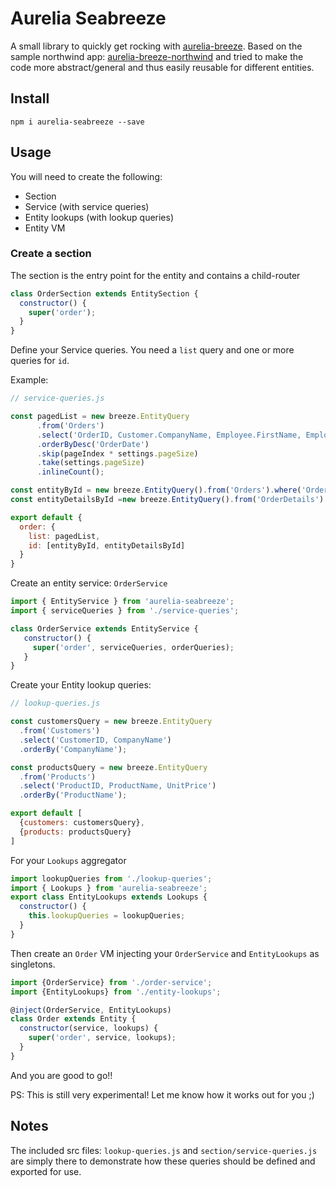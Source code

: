 # Aurelia Seabreeze

A small library to quickly get rocking with [aurelia-breeze](https://github.com/jdanyow/aurelia-breeze).
Based on the sample northwind app: [aurelia-breeze-northwind](https://github.com/jdanyow/aurelia-breeze-northwind) and tried
to make the code more abstract/general and thus easily reusable for different entities.

## Install

`npm i aurelia-seabreeze --save`

## Usage

You will need to create the following:

- Section
- Service (with service queries)
- Entity lookups (with lookup queries)
- Entity VM

### Create a section 

The section is the entry point for the entity and contains a child-router

```js
class OrderSection extends EntitySection {
  constructor() {
    super('order');
  }
}
```

Define your Service queries. You need a `list` query and one or more queries for `id`.

Example:

```js
// service-queries.js

const pagedList = new breeze.EntityQuery
      .from('Orders')
      .select('OrderID, Customer.CompanyName, Employee.FirstName, Employee.LastName, OrderDate, Freight')
      .orderByDesc('OrderDate')
      .skip(pageIndex * settings.pageSize)
      .take(settings.pageSize)
      .inlineCount();

const entityById = new breeze.EntityQuery().from('Orders').where('OrderID', '==', id);
const entityDetailsById =new breeze.EntityQuery().from('OrderDetails').where('OrderID', '==', id)

export default {
  order: {
    list: pagedList,
    id: [entityById, entityDetailsById]
  }
} 
```

Create an entity service: `OrderService`

```js
import { EntityService } from 'aurelia-seabreeze';
import { serviceQueries } from './service-queries';

class OrderService extends EntityService {
   constructor() {
     super('order', serviceQueries, orderQueries);
   } 
}
```

Create your Entity lookup queries:

```js
// lookup-queries.js

const customersQuery = new breeze.EntityQuery
  .from('Customers')
  .select('CustomerID, CompanyName')
  .orderBy('CompanyName');

const productsQuery = new breeze.EntityQuery
  .from('Products')
  .select('ProductID, ProductName, UnitPrice')
  .orderBy('ProductName');

export default [
  {customers: customersQuery},
  {products: productsQuery}
]
```

For your `Lookups` aggregator

```js
import lookupQueries from './lookup-queries';
import { Lookups } from 'aurelia-seabreeze';
export class EntityLookups extends Lookups { 
  constructor() {
    this.lookupQueries = lookupQueries;
  }
}
```

Then create an `Order` VM injecting your `OrderService` and `EntityLookups` as singletons.

```js
import {OrderService} from './order-service';
import {EntityLookups} from './entity-lookups';

@inject(OrderService, EntityLookups)
class Order extends Entity {
  constructor(service, lookups) {
    super('order', service, lookups);
  }
}
```

And you are good to go!!

PS: This is still very experimental! Let me know how it works out for you ;)

## Notes

The included src files: `lookup-queries.js` and `section/service-queries.js` are simply there to demonstrate 
how these queries should be defined and exported for use.